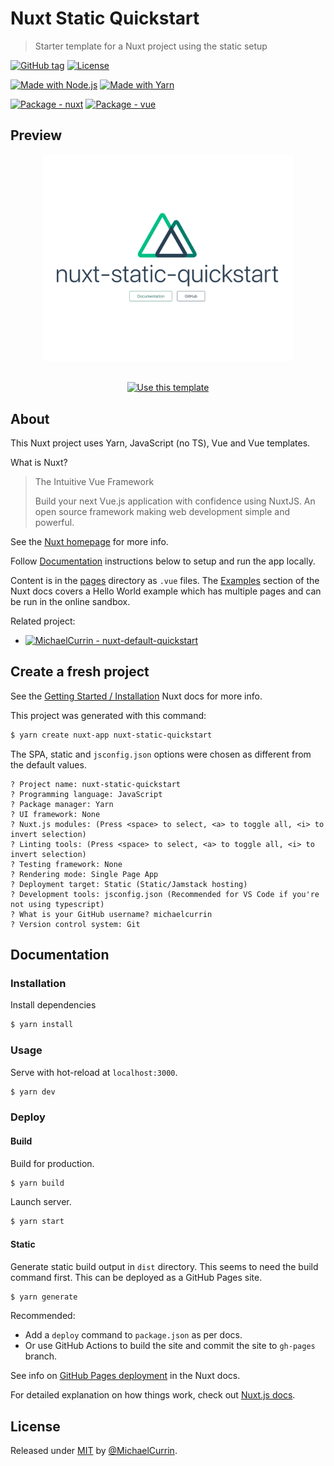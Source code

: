 # Nuxt Static Quickstart
> Starter template for a Nuxt project using the static setup

[![GitHub tag](https://img.shields.io/github/tag/MichaelCurrin/nuxt-static-quickstart?include_prereleases=&sort=semver)](https://github.com/MichaelCurrin/nuxt-static-quickstart/releases/)
[![License](https://img.shields.io/badge/License-MIT-blue)](#license)

[![Made with Node.js](https://img.shields.io/badge/Node.js->%3D12-blue?logo=node.js&logoColor=white)](https://nodejs.org)
[![Made with Yarn](https://img.shields.io/badge/Yarn->%3D1-blue?logo=yarn&logoColor=white)](https://yarnpkg.com/)

[![Package - nuxt](https://img.shields.io/github/package-json/dependency-version/MichaelCurrin/nuxt-static-quickstart/nuxt)](https://www.npmjs.com/package/nuxt)
[![Package - vue](https://img.shields.io/badge/dependency-vue-blue?logo=vue.js&logoColor=white)](https://www.npmjs.com/package/vue)


## Preview

<div align="center">
    <img src="/sample.png" alt="Sample screenshot" title="Sample screenshot" width="400" />
</div>

<br>

<div align="center">

[![Use this template](https://img.shields.io/badge/Generate-Use_this_template-2ea44f?style=for-the-badge)](https://github.com/MichaelCurrin/nuxt-static-quickstart/generate)

</div>


## About

This Nuxt project uses Yarn, JavaScript (no TS), Vue and Vue templates.

What is Nuxt?

> The Intuitive Vue Framework
> 
> Build your next Vue.js application with confidence using NuxtJS. An open source framework making web development simple and powerful.

See the [Nuxt homepage](https://nuxtjs.org/) for more info.

Follow [Documentation](#documentation) instructions below to setup and run the app locally.

Content is in the [pages](/pages/) directory as `.vue` files. The [Examples](https://nuxtjs.org/examples) section of the Nuxt docs covers a Hello World example which has multiple pages and can be run in the online sandbox.

Related project:

- [![MichaelCurrin - nuxt-default-quickstart](https://img.shields.io/static/v1?label=MichaelCurrin&message=nuxt-default-quickstart&color=blue&logo=github)](https://github.com/MichaelCurrin/nuxt-default-quickstart)


## Create a fresh project

See the [Getting Started / Installation](https://nuxtjs.org/docs/2.x/get-started/installation) Nuxt docs for more info.

This project was generated with this command:

```sh
$ yarn create nuxt-app nuxt-static-quickstart
```

The SPA, static and `jsconfig.json` options were chosen as different from the default values.

```
? Project name: nuxt-static-quickstart
? Programming language: JavaScript
? Package manager: Yarn
? UI framework: None
? Nuxt.js modules: (Press <space> to select, <a> to toggle all, <i> to invert selection)
? Linting tools: (Press <space> to select, <a> to toggle all, <i> to invert selection)
? Testing framework: None
? Rendering mode: Single Page App
? Deployment target: Static (Static/Jamstack hosting)
? Development tools: jsconfig.json (Recommended for VS Code if you're not using typescript)
? What is your GitHub username? michaelcurrin
? Version control system: Git
```


## Documentation

### Installation

Install dependencies

```sh
$ yarn install
```

### Usage

Serve with hot-reload at `localhost:3000`.

```sh
$ yarn dev
```

### Deploy

#### Build

Build for production.

```sh
$ yarn build
```

Launch server.

```sh
$ yarn start
```

#### Static

Generate static build output in `dist` directory. This seems to need the build command first. This can be deployed as a GitHub Pages site.

```sh
$ yarn generate
```

Recommended:

- Add a `deploy` command to `package.json` as per docs.
- Or use GitHub Actions to build the site and commit the site to `gh-pages` branch.

See info on [GitHub Pages deployment](https://nuxtjs.org/docs/2.x/deployment/github-pages/) in the Nuxt docs.

For detailed explanation on how things work, check out [Nuxt.js docs](https://nuxtjs.org).


## License

Released under [MIT](/LICENSE) by [@MichaelCurrin](https://github.com/MichaelCurrin).
